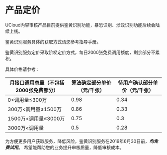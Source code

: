 

# 产品定价

UCloud内容审核产品目前提供鉴黄识别功能，暴恐识别、涉政识别功能后续会陆续上线。

鉴黄识别服务具体的获取方式请您参考指导手册。


鉴黄识别服务定价采取阶梯定价方式，每日2000张免费调用额度，剩余部分不累积。

具体价格请参考：	

| 月接口调用总量（不包括2000张免费部分） | 算法确定部分单价（元/千张） | 待用户确认部分单价（元/千张） |
| -------------------------------------- | --------------------------- | ----------------------------- |
| 0<调用量≤300万 | 0.98 | 0.34 |
| 300万<调用量≤1500万 | 0.86 | 0.33 |
| 1500万<调用量≤3000万 | 0.75 | 0.3 |
| 3000万<调用量 | 0.5 | 0.28 |




为方便更多用户获取服务，降低风险，鉴黄识别服务在2019年6月30日前，***均免费试用***。
希望能帮助您的业务提升审核质量，降低审核成本。

